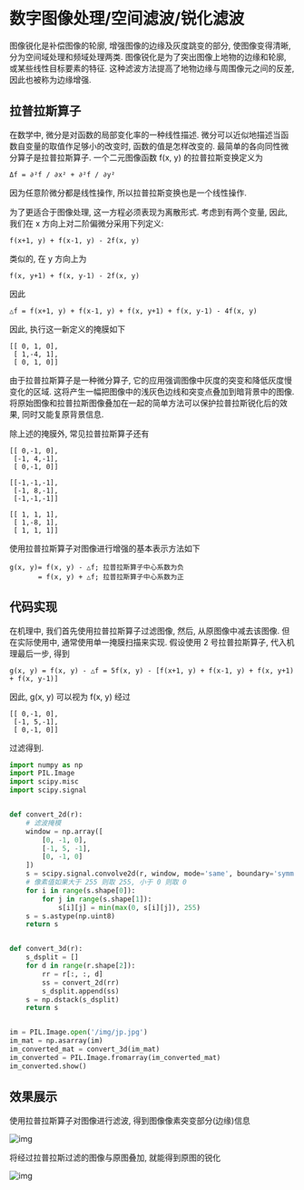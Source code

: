 # 数字图像处理/空间滤波/锐化滤波

图像锐化是补偿图像的轮廓, 增强图像的边缘及灰度跳变的部分, 使图像变得清晰, 分为空间域处理和频域处理两类. 图像锐化是为了突出图像上地物的边缘和轮廓, 或某些线性目标要素的特征. 这种滤波方法提高了地物边缘与周围像元之间的反差, 因此也被称为边缘增强.

## 拉普拉斯算子

在数学中, 微分是对函数的局部变化率的一种线性描述. 微分可以近似地描述当函数自变量的取值作足够小的改变时, 函数的值是怎样改变的. 最简单的各向同性微分算子是拉普拉斯算子. 一个二元图像函数 f(x, y) 的拉普拉斯变换定义为

```text
Δf = ∂²f / ∂x² + ∂²f / ∂y²
```

因为任意阶微分都是线性操作, 所以拉普拉斯变换也是一个线性操作.

为了更适合于图像处理, 这一方程必须表现为离散形式. 考虑到有两个变量, 因此, 我们在 x 方向上对二阶偏微分采用下列定义:

```text
f(x+1, y) + f(x-1, y) - 2f(x, y)
```

类似的, 在 y 方向上为

```text
f(x, y+1) + f(x, y-1) - 2f(x, y)
```

因此

```text
△f = f(x+1, y) + f(x-1, y) + f(x, y+1) + f(x, y-1) - 4f(x, y)
```

因此, 执行这一新定义的掩膜如下

```text
[[ 0, 1, 0],
 [ 1,-4, 1],
 [ 0, 1, 0]]
```

由于拉普拉斯算子是一种微分算子, 它的应用强调图像中灰度的突变和降低灰度慢变化的区域. 这将产生一幅把图像中的浅灰色边线和突变点叠加到暗背景中的图像. 将原始图像和拉普拉斯图像叠加在一起的简单方法可以保护拉普拉斯锐化后的效果, 同时又能复原背景信息.

除上述的掩膜外, 常见拉普拉斯算子还有

```text
[[ 0,-1, 0],
 [-1, 4,-1],
 [ 0,-1, 0]]
```

```text
[[-1,-1,-1],
 [-1, 8,-1],
 [-1,-1,-1]]
```

```text
[[ 1, 1, 1],
 [ 1,-8, 1],
 [ 1, 1, 1]]
```

使用拉普拉斯算子对图像进行增强的基本表示方法如下

```text
g(x, y)= f(x, y) - △f; 拉普拉斯算子中心系数为负
       = f(x, y) + △f; 拉普拉斯算子中心系数为正
```

## 代码实现

在机理中, 我们首先使用拉普拉斯算子过滤图像, 然后, 从原图像中减去该图像. 但在实际使用中, 通常使用单一掩膜扫描来实现. 假设使用 2 号拉普拉斯算子, 代入机理最后一步, 得到

```text
g(x, y) = f(x, y) - △f = 5f(x, y) - [f(x+1, y) + f(x-1, y) + f(x, y+1) + f(x, y-1)]
```

因此, g(x, y) 可以视为 f(x, y) 经过

```text
[[ 0,-1, 0],
 [-1, 5,-1],
 [ 0,-1, 0]]
```

过滤得到.

```py
import numpy as np
import PIL.Image
import scipy.misc
import scipy.signal


def convert_2d(r):
    # 滤波掩模
    window = np.array([
        [0, -1, 0],
        [-1, 5, -1],
        [0, -1, 0]
    ])
    s = scipy.signal.convolve2d(r, window, mode='same', boundary='symm')
    # 像素值如果大于 255 则取 255, 小于 0 则取 0
    for i in range(s.shape[0]):
        for j in range(s.shape[1]):
            s[i][j] = min(max(0, s[i][j]), 255)
    s = s.astype(np.uint8)
    return s


def convert_3d(r):
    s_dsplit = []
    for d in range(r.shape[2]):
        rr = r[:, :, d]
        ss = convert_2d(rr)
        s_dsplit.append(ss)
    s = np.dstack(s_dsplit)
    return s


im = PIL.Image.open('/img/jp.jpg')
im_mat = np.asarray(im)
im_converted_mat = convert_3d(im_mat)
im_converted = PIL.Image.fromarray(im_converted_mat)
im_converted.show()
```

## 效果展示

使用拉普拉斯算子对图像进行滤波, 得到图像像素突变部分(边缘)信息

![img](/img/pil/spatial_filter_sharpening/sample1.jpg)

将经过拉普拉斯过滤的图像与原图叠加, 就能得到原图的锐化

![img](/img/pil/spatial_filter_sharpening/sample2.jpg)
